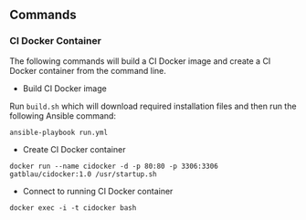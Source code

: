 ## Commands

### CI Docker Container

The following commands will build a CI Docker image and create a CI Docker container from the command line.

- Build CI Docker image

Run `build.sh` which will download required installation files and then run the following Ansible command:

`ansible-playbook run.yml`

- Create CI Docker container

`docker run --name cidocker -d -p 80:80 -p 3306:3306 gatblau/cidocker:1.0 /usr/startup.sh` 

- Connect to running CI Docker container

`docker exec -i -t cidocker bash`
